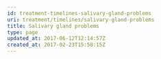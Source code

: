 ```yaml
---
id: treatment-timelines-salivary-gland-problems
uri: treatment/timelines/salivary-gland-problems
title: Salivary gland problems
type: page
updated_at: 2017-06-12T12:14:57Z
created_at: 2017-02-23T15:58:15Z
---
```



